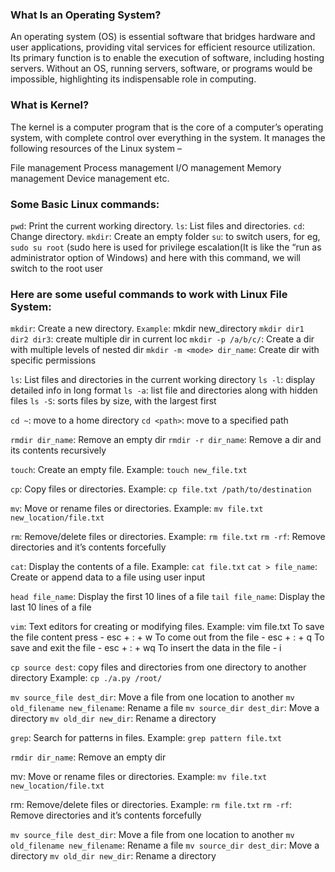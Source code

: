 ### What Is an Operating System?

An operating system (OS) is essential software that bridges hardware and user applications, providing vital services for efficient resource utilization. Its primary function is to enable the execution of software, including hosting servers. Without an OS, running servers, software, or programs would be impossible, highlighting its indispensable role in computing.


### What is Kernel?

The kernel is a computer program that is the core of a computer’s operating system, with complete control over everything in the system. It manages the following resources of the Linux system –

File management
Process management
I/O management
Memory management
Device management etc.

### Some Basic Linux commands:

`pwd`: Print the current working directory.
`ls`: List files and directories.
`cd`: Change directory.
`mkdir`: Create an empty folder
`su`: to switch users, for eg, `sudo su root`
(sudo here is used for privilege escalation(It is like the “run as administrator option of Windows) and here with this command, we will switch to the root user


### Here are some useful commands to work with Linux File System:

`mkdir`: Create a new directory.
`Example`: mkdir new_directory
`mkdir dir1 dir2 dir3`: create multiple dir in current loc
`mkdir -p /a/b/c/`: Create a dir with multiple levels of nested dir
`mkdir -m <mode> dir_name`: Create dir with specific permissions

`ls`: List files and directories in the current working directory
`ls -l`: display detailed info in long format
`ls -a`: list file and directories along with hidden files
`ls -S`: sorts files by size, with the largest first

`cd ~`: move to a home directory
`cd <path>`: move to a specified path

`rmdir dir_name`: Remove an empty dir
`rmdir -r dir_name`: Remove a dir and its contents recursively

`touch`: Create an empty file.
Example: `touch new_file.txt`

`cp`: Copy files or directories.
Example: `cp file.txt /path/to/destination`

`mv`: Move or rename files or directories.
Example: `mv file.txt new_location/file.txt`

`rm`: Remove/delete files or directories.
Example: `rm file.txt`
`rm -rf`: Remove directories and it’s contents forcefully

`cat`: Display the contents of a file.
Example: `cat file.txt`
`cat > file_name`: Create or append data to a file using user input

`head file_name`: Display the first 10 lines of a file
`tail file_name`: Display the last 10 lines of a file

`vim`: Text editors for creating or modifying files.
Example:  vim file.txt
To save the file content press - esc + : + w
To come out from the file - esc + : + q
To save and exit the file - esc + : + wq
To insert the data in the file - i

`cp source dest`: copy files and directories from one directory to another directory
Example: `cp ./a.py /root/`

`mv source_file dest_dir`: Move a file from one location to another
`mv old_filename new_filename`: Rename a file
`mv source_dir dest_dir`: Move a directory
`mv old_dir new_dir`: Rename a directory

`grep`: Search for patterns in files.
Example: `grep pattern file.txt`

`rmdir dir_name`: Remove an empty dir

mv: Move or rename files or directories.
Example: `mv file.txt new_location/file.txt`

rm: Remove/delete files or directories.
Example: `rm file.txt`
`rm -rf`: Remove directories and it’s contents forcefully

`mv source_file dest_dir`: Move a file from one location to another
`mv old_filename new_filename`: Rename a file
`mv source_dir dest_dir`: Move a directory
`mv old_dir new_dir`: Rename a directory